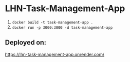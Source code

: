 # LHN-Task-Management-App

1. `docker build -t task-management-app .`
2. `docker run -p 3000:3000 -d task-management-app`

## Deployed on:
https://lhn-task-management-app.onrender.com/
